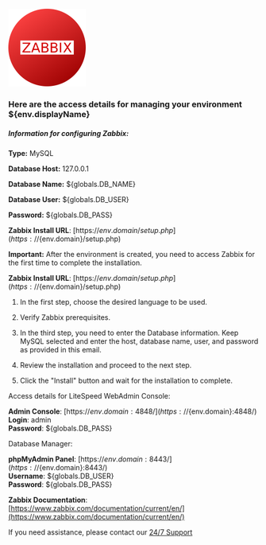 ![Zabbix](https://raw.githubusercontent.com/jeversonmiotti/Jelastic-Zabbix-Server/master/images/zabbix.png)
  
### Here are the access details for managing your environment ${env.displayName}
  
##### Information for configuring Zabbix:

**Type:** MySQL

**Database Host:** 127.0.0.1

**Database Name:** ${globals.DB_NAME}

**Database User:** ${globals.DB_USER}

**Password:** ${globals.DB_PASS}

**Zabbix Install URL**: [https://${env.domain}/setup.php](https://${env.domain}/setup.php)

**Important:** After the environment is created, you need to access Zabbix for the first time to complete the installation.

**Zabbix Install URL**: [https://${env.domain}/setup.php](https://${env.domain}/setup.php)

1. In the first step, choose the desired language to be used.

2. Verify Zabbix prerequisites.

3. In the third step, you need to enter the Database information. Keep MySQL selected and enter the host, database name, user, and password as provided in this email.

4. Review the installation and proceed to the next step.

5. Click the "Install" button and wait for the installation to complete.

Access details for LiteSpeed WebAdmin Console:

**Admin Console**: [https://${env.domain}:4848/](https://${env.domain}:4848/)  
**Login**: admin  
**Password**: ${globals.DB_PASS}

Database Manager:

**phpMyAdmin Panel**: [https://${env.domain}:8443/](https://${env.domain}:8443/)  
**Username**: ${globals.DB_USER}  
**Password**: ${globals.DB_PASS}

**Zabbix Documentation**: [https://www.zabbix.com/documentation/current/en/](https://www.zabbix.com/documentation/current/en/)

If you need assistance, please contact our [24/7 Support](https://api.whatsapp.com/message/2HGCCPU36CDMA1?autoload=1&app_absent=0)